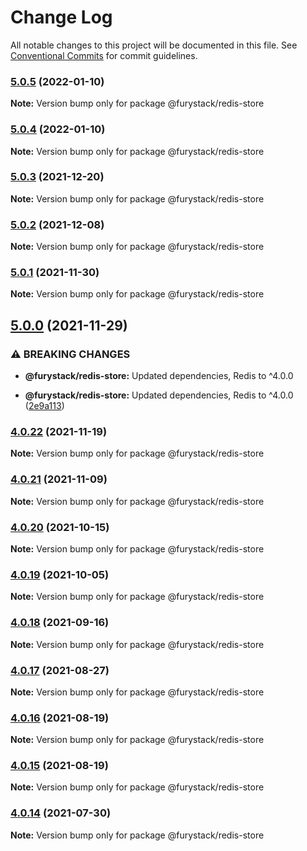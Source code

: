 # Change Log

All notable changes to this project will be documented in this file.
See [Conventional Commits](https://conventionalcommits.org) for commit guidelines.

### [5.0.5](https://github.com/furystack/furystack/compare/@furystack/redis-store@5.0.3...@furystack/redis-store@5.0.5) (2022-01-10)

**Note:** Version bump only for package @furystack/redis-store






### [5.0.4](https://github.com/furystack/furystack/compare/@furystack/redis-store@5.0.3...@furystack/redis-store@5.0.4) (2022-01-10)

**Note:** Version bump only for package @furystack/redis-store






### [5.0.3](https://github.com/furystack/furystack/compare/@furystack/redis-store@5.0.2...@furystack/redis-store@5.0.3) (2021-12-20)

**Note:** Version bump only for package @furystack/redis-store






### [5.0.2](https://github.com/furystack/furystack/compare/@furystack/redis-store@5.0.1...@furystack/redis-store@5.0.2) (2021-12-08)

**Note:** Version bump only for package @furystack/redis-store






### [5.0.1](https://github.com/furystack/furystack/compare/@furystack/redis-store@5.0.0...@furystack/redis-store@5.0.1) (2021-11-30)

**Note:** Version bump only for package @furystack/redis-store






## [5.0.0](https://github.com/furystack/furystack/compare/@furystack/redis-store@4.0.22...@furystack/redis-store@5.0.0) (2021-11-29)


### ⚠ BREAKING CHANGES

* **@furystack/redis-store:** Updated dependencies, Redis to ^4.0.0

* **@furystack/redis-store:** Updated dependencies, Redis to ^4.0.0 ([2e9a113](https://github.com/furystack/furystack/commit/2e9a113435120e28fb4853e3f3ea74756af650ea))




### [4.0.22](https://github.com/furystack/furystack/compare/@furystack/redis-store@4.0.21...@furystack/redis-store@4.0.22) (2021-11-19)

**Note:** Version bump only for package @furystack/redis-store






### [4.0.21](https://github.com/furystack/furystack/compare/@furystack/redis-store@4.0.20...@furystack/redis-store@4.0.21) (2021-11-09)

**Note:** Version bump only for package @furystack/redis-store






### [4.0.20](https://github.com/furystack/furystack/compare/@furystack/redis-store@4.0.19...@furystack/redis-store@4.0.20) (2021-10-15)

**Note:** Version bump only for package @furystack/redis-store






### [4.0.19](https://github.com/furystack/furystack/compare/@furystack/redis-store@4.0.18...@furystack/redis-store@4.0.19) (2021-10-05)

**Note:** Version bump only for package @furystack/redis-store






### [4.0.18](https://github.com/furystack/furystack/compare/@furystack/redis-store@4.0.17...@furystack/redis-store@4.0.18) (2021-09-16)

**Note:** Version bump only for package @furystack/redis-store






### [4.0.17](https://github.com/furystack/furystack/compare/@furystack/redis-store@4.0.16...@furystack/redis-store@4.0.17) (2021-08-27)

**Note:** Version bump only for package @furystack/redis-store






### [4.0.16](https://github.com/furystack/furystack/compare/@furystack/redis-store@4.0.15...@furystack/redis-store@4.0.16) (2021-08-19)

**Note:** Version bump only for package @furystack/redis-store






### [4.0.15](https://github.com/furystack/furystack/compare/@furystack/redis-store@3.0.18...@furystack/redis-store@4.0.15) (2021-08-19)

**Note:** Version bump only for package @furystack/redis-store






### [4.0.14](https://github.com/furystack/furystack/compare/@furystack/redis-store@3.0.18...@furystack/redis-store@4.0.14) (2021-07-30)

**Note:** Version bump only for package @furystack/redis-store
